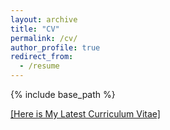 ```yaml
---
layout: archive
title: "CV"
permalink: /cv/
author_profile: true
redirect_from:
  - /resume
---
```


{% include base_path %}

[[Here is My Latest Curriculum Vitae]](https://docs.google.com/viewer?url=https://docs.google.com/document/d/1c63ywFDCBsRtFupHawaesbrveUgktvGqi9-dK6kq9NI/export?format=pdf&attachment=false)








